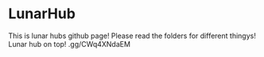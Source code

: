 # LunarHub
This is lunar hubs github page! Please read the folders for different thingys!
Lunar hub on top! .gg/CWq4XNdaEM
